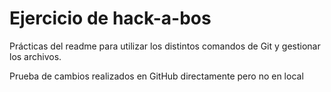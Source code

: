 # Ejercicio de hack-a-bos

Prácticas del readme para utilizar los distintos comandos de Git y gestionar los archivos. 

Prueba de cambios realizados en GitHub directamente pero no en local
